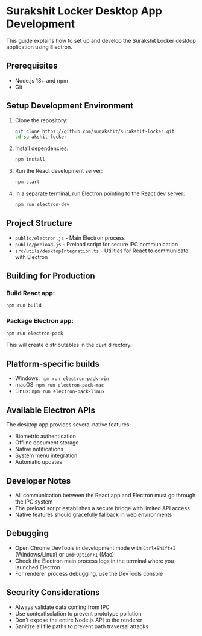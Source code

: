 
# Surakshit Locker Desktop App Development

This guide explains how to set up and develop the Surakshit Locker desktop application using Electron.

## Prerequisites

- Node.js 18+ and npm
- Git

## Setup Development Environment

1. Clone the repository:
   ```bash
   git clone https://github.com/surakshit/surakshit-locker.git
   cd surakshit-locker
   ```

2. Install dependencies:
   ```bash
   npm install
   ```

3. Run the React development server:
   ```bash
   npm start
   ```

4. In a separate terminal, run Electron pointing to the React dev server:
   ```bash
   npm run electron-dev
   ```

## Project Structure

- `public/electron.js` - Main Electron process
- `public/preload.js` - Preload script for secure IPC communication
- `src/utils/desktopIntegration.ts` - Utilities for React to communicate with Electron

## Building for Production

### Build React app:
```bash
npm run build
```

### Package Electron app:
```bash
npm run electron-pack
```

This will create distributables in the `dist` directory.

## Platform-specific builds

- Windows: `npm run electron-pack-win`
- macOS: `npm run electron-pack-mac`
- Linux: `npm run electron-pack-linux`

## Available Electron APIs

The desktop app provides several native features:

- Biometric authentication
- Offline document storage
- Native notifications
- System menu integration
- Automatic updates

## Developer Notes

- All communication between the React app and Electron must go through the IPC system
- The preload script establishes a secure bridge with limited API access
- Native features should gracefully fallback in web environments

## Debugging

- Open Chrome DevTools in development mode with `Ctrl+Shift+I` (Windows/Linux) or `Cmd+Option+I` (Mac)
- Check the Electron main process logs in the terminal where you launched Electron
- For renderer process debugging, use the DevTools console

## Security Considerations

- Always validate data coming from IPC
- Use contextIsolation to prevent prototype pollution
- Don't expose the entire Node.js API to the renderer
- Sanitize all file paths to prevent path traversal attacks
